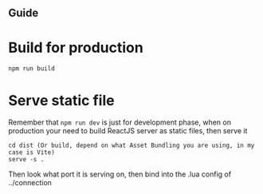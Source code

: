 ## Guide
# Build for production
```
npm run build
```
# Serve static file
Remember that `npm run dev` is just for development phase, when on production your need to build ReactJS server as static files, then serve it
```
cd dist (Or build, depend on what Asset Bundling you are using, in my case is Vite)
serve -s .
```
Then look what port it is serving on, then bind into the .lua config of ../connection
